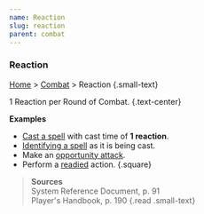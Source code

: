 ```yaml
---
name: Reaction
slug: reaction
parent: combat
---
```

### Reaction
[Home](dm-operations-center) > [Combat](combat-menu) > Reaction {.small-text}

1 Reaction per Round of Combat. {.text-center}

**Examples**
- [Cast a spell](cast-spell) with cast time of **1 reaction**.
- [Identifying a spell](identify-spell) as it is being cast.
- Make an [opportunity attack](opportunity-attack).
- Perform a [readied](ready) action.
{.square}

> **Sources** <br/>
> System Reference Document, p. 91<br/>
> Player's Handbook, p. 190
{.read .small-text}